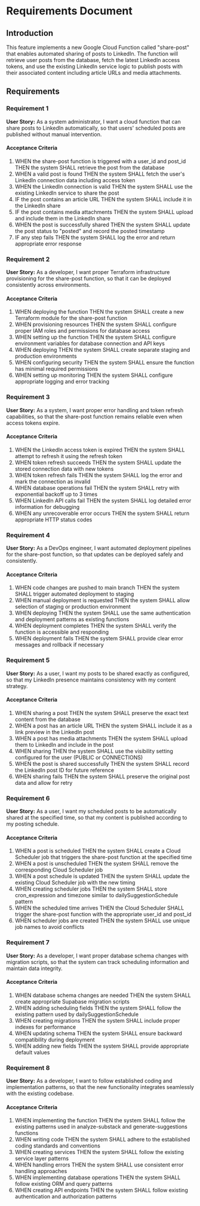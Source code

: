 # Requirements Document

## Introduction

This feature implements a new Google Cloud Function called "share-post" that enables automated sharing of posts to LinkedIn. The function will retrieve user posts from the database, fetch the latest LinkedIn access tokens, and use the existing LinkedIn service logic to publish posts with their associated content including article URLs and media attachments.

## Requirements

### Requirement 1

**User Story:** As a system administrator, I want a cloud function that can share posts to LinkedIn automatically, so that users' scheduled posts are published without manual intervention.

#### Acceptance Criteria

1. WHEN the share-post function is triggered with a user_id and post_id THEN the system SHALL retrieve the post from the database
2. WHEN a valid post is found THEN the system SHALL fetch the user's LinkedIn connection data including access token
3. WHEN the LinkedIn connection is valid THEN the system SHALL use the existing LinkedIn service to share the post
4. IF the post contains an article URL THEN the system SHALL include it in the LinkedIn share
5. IF the post contains media attachments THEN the system SHALL upload and include them in the LinkedIn share
6. WHEN the post is successfully shared THEN the system SHALL update the post status to "posted" and record the posted timestamp
7. IF any step fails THEN the system SHALL log the error and return appropriate error response

### Requirement 2

**User Story:** As a developer, I want proper Terraform infrastructure provisioning for the share-post function, so that it can be deployed consistently across environments.

#### Acceptance Criteria

1. WHEN deploying the function THEN the system SHALL create a new Terraform module for the share-post function
2. WHEN provisioning resources THEN the system SHALL configure proper IAM roles and permissions for database access
3. WHEN setting up the function THEN the system SHALL configure environment variables for database connection and API keys
4. WHEN deploying THEN the system SHALL create separate staging and production environments
5. WHEN configuring security THEN the system SHALL ensure the function has minimal required permissions
6. WHEN setting up monitoring THEN the system SHALL configure appropriate logging and error tracking

### Requirement 3

**User Story:** As a system, I want proper error handling and token refresh capabilities, so that the share-post function remains reliable even when access tokens expire.

#### Acceptance Criteria

1. WHEN the LinkedIn access token is expired THEN the system SHALL attempt to refresh it using the refresh token
2. WHEN token refresh succeeds THEN the system SHALL update the stored connection data with new tokens
3. WHEN token refresh fails THEN the system SHALL log the error and mark the connection as invalid
4. WHEN database operations fail THEN the system SHALL retry with exponential backoff up to 3 times
5. WHEN LinkedIn API calls fail THEN the system SHALL log detailed error information for debugging
6. WHEN any unrecoverable error occurs THEN the system SHALL return appropriate HTTP status codes

### Requirement 4

**User Story:** As a DevOps engineer, I want automated deployment pipelines for the share-post function, so that updates can be deployed safely and consistently.

#### Acceptance Criteria

1. WHEN code changes are pushed to main branch THEN the system SHALL trigger automated deployment to staging
2. WHEN manual deployment is requested THEN the system SHALL allow selection of staging or production environment
3. WHEN deploying THEN the system SHALL use the same authentication and deployment patterns as existing functions
4. WHEN deployment completes THEN the system SHALL verify the function is accessible and responding
5. WHEN deployment fails THEN the system SHALL provide clear error messages and rollback if necessary

### Requirement 5

**User Story:** As a user, I want my posts to be shared exactly as configured, so that my LinkedIn presence maintains consistency with my content strategy.

#### Acceptance Criteria

1. WHEN sharing a post THEN the system SHALL preserve the exact text content from the database
2. WHEN a post has an article URL THEN the system SHALL include it as a link preview in the LinkedIn post
3. WHEN a post has media attachments THEN the system SHALL upload them to LinkedIn and include in the post
4. WHEN sharing THEN the system SHALL use the visibility setting configured for the user (PUBLIC or CONNECTIONS)
5. WHEN the post is shared successfully THEN the system SHALL record the LinkedIn post ID for future reference
6. WHEN sharing fails THEN the system SHALL preserve the original post data and allow for retry

### Requirement 6

**User Story:** As a user, I want my scheduled posts to be automatically shared at the specified time, so that my content is published according to my posting schedule.

#### Acceptance Criteria

1. WHEN a post is scheduled THEN the system SHALL create a Cloud Scheduler job that triggers the share-post function at the specified time
2. WHEN a post is unscheduled THEN the system SHALL remove the corresponding Cloud Scheduler job
3. WHEN a post schedule is updated THEN the system SHALL update the existing Cloud Scheduler job with the new timing
4. WHEN creating scheduler jobs THEN the system SHALL store cron_expression and timezone similar to dailySuggestionSchedule pattern
5. WHEN the scheduled time arrives THEN the Cloud Scheduler SHALL trigger the share-post function with the appropriate user_id and post_id
6. WHEN scheduler jobs are created THEN the system SHALL use unique job names to avoid conflicts

### Requirement 7

**User Story:** As a developer, I want proper database schema changes with migration scripts, so that the system can track scheduling information and maintain data integrity.

#### Acceptance Criteria

1. WHEN database schema changes are needed THEN the system SHALL create appropriate Supabase migration scripts
2. WHEN adding scheduling fields THEN the system SHALL follow the existing pattern used by dailySuggestionSchedule
3. WHEN creating migrations THEN the system SHALL include proper indexes for performance
4. WHEN updating schema THEN the system SHALL ensure backward compatibility during deployment
5. WHEN adding new fields THEN the system SHALL provide appropriate default values

### Requirement 8

**User Story:** As a developer, I want to follow established coding and implementation patterns, so that the new functionality integrates seamlessly with the existing codebase.

#### Acceptance Criteria

1. WHEN implementing the function THEN the system SHALL follow the existing patterns used in analyze-substack and generate-suggestions functions
2. WHEN writing code THEN the system SHALL adhere to the established coding standards and conventions
3. WHEN creating services THEN the system SHALL follow the existing service layer patterns
4. WHEN handling errors THEN the system SHALL use consistent error handling approaches
5. WHEN implementing database operations THEN the system SHALL follow existing ORM and query patterns
6. WHEN creating API endpoints THEN the system SHALL follow existing authentication and authorization patterns